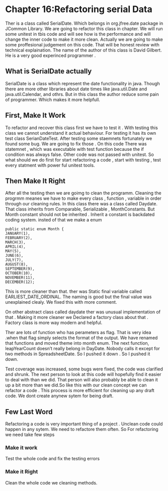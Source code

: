 # Chapter 16:Refactoring serial Data
Ther is a class called SerialDate. Which belongs in org.jfree.date package in JCommon Library. We are going to refactor this class in chapter. We will run some unitest in tbis code and will see how is the performance and will change the inner code to make it more clean. Actually we are going to make some proffesional judgement on this code. That will be honest review with technical explaination.
The name of the author of this class is David Gilbert. He is a very good experinced programmer . 

## What is SerialDate actually
SerialDate is a class which represent the date functionality in java. Though there are more other libraries about date times like java.util.Date and
java.util.Calendar, and othrs. But in this class the author reduce some pain of programmer. Which makes it more helpfull. 

## First, Make It Work
To refactor and recover this class first we have to test it . With testing this class we cannot understand it actual behaviour.
For testing it has its own test class SerianDateTest. After testing some staemnets fortunately we found some bug. We are going to fix those . 
On this code There was statemnet , which was executable with test function because the if condition was always false. Other code was not passed with unitest. 
So what should we do first for start refactoring a code , start with testing , test every statment with power ful unitest tools.

## Then Make It Right
After all the testing then we are goimg to clean the programm. Cleaning the progrmm meanes we have to make every class , function , variable in order through our cleaning rules. In this class there was a class called Daydate. That class inherits from Comparable,
Serializable , MonthConstants. But Month constant should not be inherited  . Inherit a constant is backdated coding system. insted of that we make a enum
```
public static enum Month {
JANUARY(1),
FEBRUARY(2),
MARCH(3),
APRIL(4),
MAY(5),
JUNE(6),
JULY(7),
AUGUST(8),
SEPTEMBER(9),
OCTOBER(10),
NOVEMBER(11),
DECEMBER(12);
```
This is more cleaner than that. ther was Static final variable called EARLIEST_DATE_ORDINAL. The naming is good but the final value was unexplained clealy. We fixed this with more comment. 

On other abstract class called daydate ther was unusual implementation of that . Making it more cleaner we Declared a factory class about that . Factory class is more way modern and helpful. 

Ther are lots of function who has perameters as flag. That is very idea .when that flag simply selects the format of the output. We have renamed that functions and moved theme into month enum.
The next function, leapYearCount  doesn’t really belong in DayDate.
Nobody calls it except for two methods in SpreadsheetDate. So I pushed it down . So I pushed it down.
 
 
Test coverage was
increased, some bugs were fixed, the code was clarified and shrunk. The next person to
look at this code will hopefully find it easier to deal with than we did. That person will also
probably be able to clean it up a bit more than we did.So like this with our clean concept we can refactor a code . This process is more efficient for cleaning up any draft code. We dont create anynew sytem for being draft.

## Few Last Word

Refactoring a code is very important thing of a project . Unclean code could happen in any sytem. We need to refactore them often. So For refactoring we need take few steps

### Make it work
Test the whole code and fix the testing errors

### Make it Right

Clean the whole code we cleaning methods.


